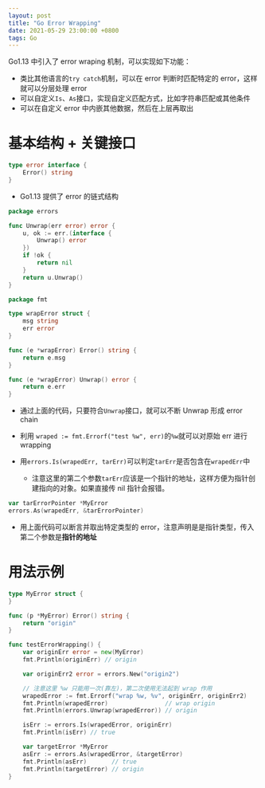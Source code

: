```yaml
---
layout: post
title: "Go Error Wrapping"
date: 2021-05-29 23:00:00 +0800
tags: Go
---
```


Go1.13 中引入了 error wraping 机制，可以实现如下功能：

- 类比其他语言的`try catch`机制，可以在 error 判断时匹配特定的 error，这样就可以分层处理 error
- 可以自定义`Is`、`As`接口，实现自定义匹配方式，比如字符串匹配或其他条件
- 可以在自定义 error 中内嵌其他数据，然后在上层再取出

# 基本结构 + 关键接口

```Go
type error interface {
	Error() string
}
```

- Go1.13 提供了 error 的链式结构

```Go
package errors

func Unwrap(err error) error {
	u, ok := err.(interface {
		Unwrap() error
	})
	if !ok {
		return nil
	}
	return u.Unwrap()
}
```

```Go
package fmt

type wrapError struct {
	msg string
	err error
}

func (e *wrapError) Error() string {
	return e.msg
}

func (e *wrapError) Unwrap() error {
	return e.err
}
```

- 通过上面的代码，只要符合`Unwrap`接口，就可以不断 Unwrap 形成 error chain

- 利用 `wraped := fmt.Errorf("test %w", err)`的`%w`就可以对原始 err 进行 wrapping

- 用`errors.Is(wrapedErr, tarErr)`可以判定`tarErr`是否包含在`wrapedErr`中
  - 注意这里的第二个参数`tarErr`应该是一个指针的地址，这样方便为指针创建指向的对象。如果直接传 nil 指针会报错。

```Go
var tarErrorPointer *MyError
errors.As(wrapedErr, &tarErrorPointer)
```

- 用上面代码可以断言并取出特定类型的 error，注意声明是是指针类型，传入第二个参数是**指针的地址**

# 用法示例

```Go
type MyError struct {
}

func (p *MyError) Error() string {
	return "origin"
}

func testErrorWrapping() {
	var originErr error = new(MyError)
	fmt.Println(originErr) // origin

	var originErr2 error = errors.New("origin2")

	// 注意这里 %w 只能用一次(靠左)，第二次使用无法起到 wrap 作用
	wrapedError := fmt.Errorf("wrap %w, %v", originErr, originErr2)
	fmt.Println(wrapedError)                // wrap origin
	fmt.Println(errors.Unwrap(wrapedError)) // origin

	isErr := errors.Is(wrapedError, originErr)
	fmt.Println(isErr) // true

	var targetError *MyError
	asErr := errors.As(wrapedError, &targetError)
	fmt.Println(asErr)       // true
	fmt.Println(targetError) // origin
}
```
